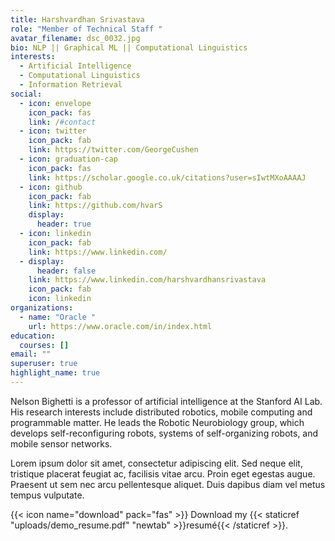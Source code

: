 ```yaml
---
title: Harshvardhan Srivastava
role: "Member of Technical Staff "
avatar_filename: dsc_0032.jpg
bio: NLP || Graphical ML || Computational Linguistics
interests:
  - Artificial Intelligence
  - Computational Linguistics
  - Information Retrieval
social:
  - icon: envelope
    icon_pack: fas
    link: /#contact
  - icon: twitter
    icon_pack: fab
    link: https://twitter.com/GeorgeCushen
  - icon: graduation-cap
    icon_pack: fas
    link: https://scholar.google.co.uk/citations?user=sIwtMXoAAAAJ
  - icon: github
    icon_pack: fab
    link: https://github.com/hvarS
    display:
      header: true
  - icon: linkedin
    icon_pack: fab
    link: https://www.linkedin.com/
  - display:
      header: false
    link: https://www.linkedin.com/harshvardhansrivastava
    icon_pack: fab
    icon: linkedin
organizations:
  - name: "Oracle "
    url: https://www.oracle.com/in/index.html
education:
  courses: []
email: ""
superuser: true
highlight_name: true
---
```


Nelson Bighetti is a professor of artificial intelligence at the Stanford AI Lab. His research interests include distributed robotics, mobile computing and programmable matter. He leads the Robotic Neurobiology group, which develops self-reconfiguring robots, systems of self-organizing robots, and mobile sensor networks.

Lorem ipsum dolor sit amet, consectetur adipiscing elit. Sed neque elit, tristique placerat feugiat ac, facilisis vitae arcu. Proin eget egestas augue. Praesent ut sem nec arcu pellentesque aliquet. Duis dapibus diam vel metus tempus vulputate.

{{< icon name="download" pack="fas" >}} Download my {{< staticref "uploads/demo_resume.pdf" "newtab" >}}resumé{{< /staticref >}}.
